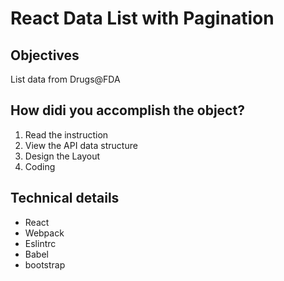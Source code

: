 # React Data List with Pagination

## Objectives

List data from Drugs@FDA

## How didi you accomplish the object?

1. Read the instruction
1. View the API data structure
1. Design the Layout
1. Coding

## Technical details

- React
- Webpack
- Eslintrc
- Babel
- bootstrap

